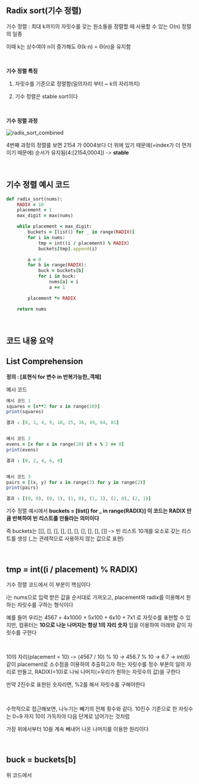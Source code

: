 ## Radix sort(기수 정렬)

기수 정렬 : 최대 k까지의 자릿수를 갖는 원소들을 정렬할 때 사용할 수 있는 O(n) 정렬의 일종

이때 k는 상수여야 n이 증가해도 Θ(k⋅n) = Θ(n)을 유지함 

<br/>

**기수 정렬 특징** 

1. 자릿수를 기준으로 정렬함(일의자리 부터 ~ k의 자리까지)

2. 기수 정렬은 stable sort이다

<br/>

**기수 정렬 과정**

![radix_sort_combined](https://github.com/user-attachments/assets/cb35f970-c3fc-4b04-8410-d280d879e11a)

4번째 과정의 정렬를 보면 2154 가 0004보다 더 위에 있기 때문에(=index가 더 먼저이기 때문에) 순서가 유지됨(4:[2154,0004]) -> **stable**

<br/>

## 기수 정렬 예시 코드 

```ruby
def radix_sort(nums):
    RADIX = 10
    placement = 1
    max_digit = max(nums)

    while placement < max_digit:
        buckets = [list() for _ in range(RADIX)]
        for i in nums:
            tmp = int((i / placement) % RADIX)
            buckets[tmp].append(i)

        a = 0
        for b in range(RADIX):
            buck = buckets[b]
            for i in buck:
                nums[a] = i
                a += 1

        placement *= RADIX

    return nums
```

<br/>

## 코드 내용 요약

## List Comprehension

**정의 : [표현식 for 변수 in 반복가능한_객체]**

예시 코드 

```ruby
예시 코드 1 
squares = [x**2 for x in range(10)]
print(squares)

결과 : [0, 1, 4, 9, 16, 25, 36, 49, 64, 81]


예시 코드 2
evens = [x for x in range(10) if x % 2 == 0]
print(evens)

결과 : [0, 2, 4, 6, 8]


예시 코드 3
pairs = [(x, y) for x in range(3) for y in range(2)]
print(pairs)

결과 : [(0, 0), (0, 1), (1, 0), (1, 1), (2, 0), (2, 1)]
```

기수 정렬 예시에서 **buckets = [list() for _ in range(RADIX)] 이 코드는 RADIX 만큼 반복하여 빈 리스트를 만들라는 의미이다**

즉 buckets는 [[], [], [], [], [], [], [], [], [], []] -> 빈 리스트 10개를 요소로 갖는 리스트를 생성 (_는 관례적으로 사용하지 않는 값으로 표현)

<br/>

##  tmp = int((i / placement) % RADIX)

기수 정렬 코드에서 이 부분이 핵심이다 

i는 nums으로 입력 받은 값을 순서대로 가져오고, placement와 radix를 이용해서 원하는 자릿수를 구하는 형식이다 

예를 들어 우리는 4567 = 4x1000 + 5x100 + 6x10 + 7x1 로  자릿수를 표현할 수 있지만, 컴퓨터는 **10으로 나눈 나머지는 항상 1의 자리 숫자** 임을 이용하여 아래와 같이 자릿수를 구한다

<br/>

10의 자리(placement = 10) -> (4567 / 10) % 10 → 456.7 % 10 → 6.7 → int(6) 같이 placement로 소수점을 이용하여 추출하고자 하는 자릿수를 정수 부분의 일의 자리로 만들고, RADIX(=10)로 나눠 나머지(=우리가 원하는 자릿수의 값)을 구한다

만약 2진수로 표현된 숫자라면, %2를 해서 자릿수를 구해야한다

<br/>

수학적으로 접근해보면, 나누기는 빼기의 전체 횟수와 같다. 10진수 기준으로 한 자릿수는 0~9 까지 10이 가득차야 다음 단계로 넘어가는 것처럼 

가장 위에서부터 10을 계속 빼내어 나온 나머지를 이용한 원리이다

<br/>

## buck = buckets[b]

위 코드에서 

















































































































